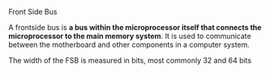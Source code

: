 Front Side Bus

A frontside bus is **a bus within the microprocessor itself that connects the microprocessor to the main memory system**. It is used to communicate between the motherboard and other components in a computer system.

The width of the FSB is measured in bits, most commonly 32 and 64 bits